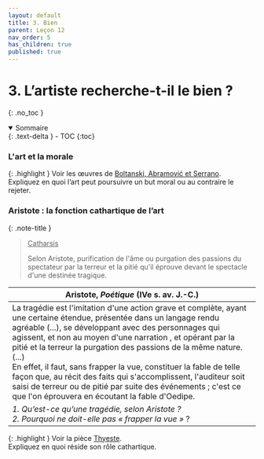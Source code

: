 ```yaml
---
layout: default
title: 3. Bien
parent: Leçon 12
nav_order: 5
has_children: true
published: true
---
```

# 3. L’artiste recherche-t-il le bien ?
{: .no_toc }

<details open markdown="block">
  <summary>
    Sommaire
  </summary>
  {: .text-delta }
- TOC
{:toc}
</details>

### L'art et la morale

{: .highlight }
Voir les œuvres de [Boltanski, Abramović et Serrano](../../docs/L12/L12-3-1.html).   
Expliquez en quoi l’art peut poursuivre un but moral ou au contraire le rejeter.

### Aristote : la fonction cathartique de l’art

{: .note-title }
> <u>Catharsis</u> 
> 
> Selon Aristote, purification de l'âme ou purgation des passions du spectateur par la terreur et la pitié qu'il éprouve devant le spectacle d'une destinée tragique.  

| Aristote, *Poétique* (IVe s. av. J.-C.)                |
| ------------------------------------------------- |
| La tragédie est l'imitation d'une action grave et complète, ayant une certaine étendue, présentée dans un langage rendu agréable (...), se développant avec des personnages qui agissent, et non au moyen d'une narration , et opérant par la pitié et la terreur la purgation des passions de la même nature. <br>(...)<br>En effet, il faut, sans frapper la vue, constituer la fable de telle façon que, au récit des faits qui s'accomplissent, l'auditeur soit saisi de terreur ou de pitié par suite des événements ; c'est ce que l'on éprouvera en écoutant la fable d'Oedipe. |
| *1. Qu’est-ce qu’une tragédie, selon Aristote ? <br />2. Pourquoi ne doit-elle pas « frapper la vue »* ?         |

{: .highlight }
Voir la pièce [Thyeste](../../docs/L12/L12-3-2.html).   
Expliquez en quoi réside son rôle cathartique.




